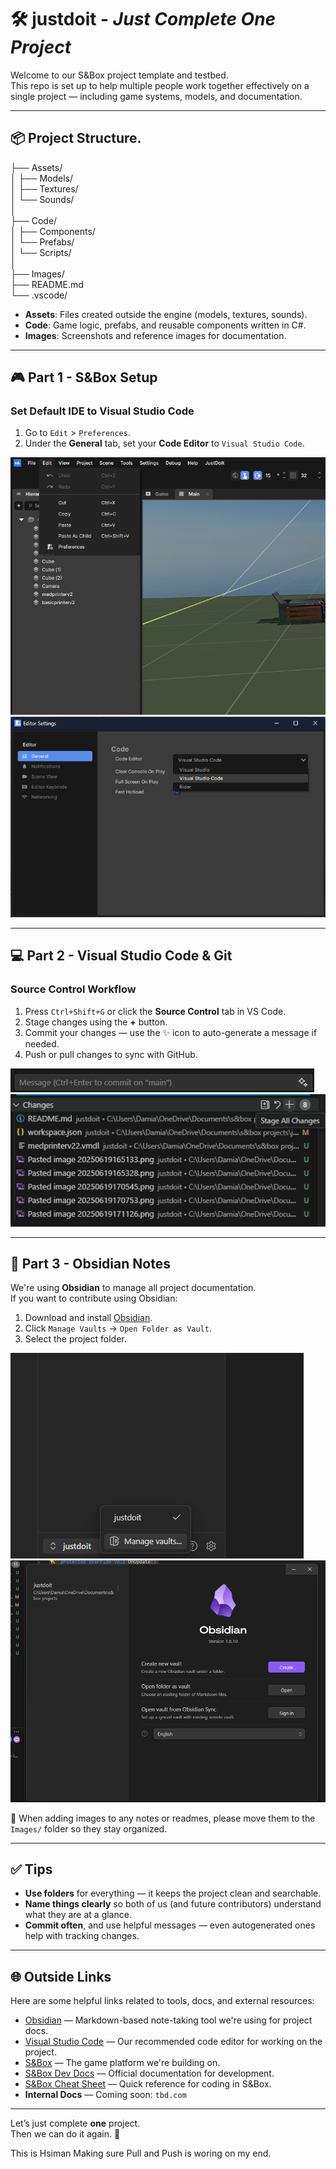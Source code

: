 # 🛠️ justdoit - *Just Complete One Project*

Welcome to our S&Box project template and testbed.  
This repo is set up to help multiple people work together effectively on a single project — including game systems, models, and documentation.

---

## 📦 Project Structure.  
├── Assets/  
│ ├── Models/  
│ ├── Textures/  
│ └── Sounds/  
│  
├── Code/  
│ ├── Components/  
│ └── Prefabs/  
│ └── Scripts/  
│  
├── Images/  
├── README.md  
└── .vscode/

- **Assets**: Files created outside the engine (models, textures, sounds).
- **Code**: Game logic, prefabs, and reusable components written in C#.
- **Images**: Screenshots and reference images for documentation.

---

## 🎮 Part 1 - S&Box Setup

### Set Default IDE to Visual Studio Code

1. Go to `Edit` > `Preferences`.
2. Under the **General** tab, set your **Code Editor** to `Visual Studio Code`.

![Set IDE](Docs/Images/20250619165133.png)  
![Choose Code Editor](Docs/Images/20250619165328.png)

---

## 💻 Part 2 - Visual Studio Code & Git

### Source Control Workflow

1. Press `Ctrl+Shift+G` or click the **Source Control** tab in VS Code.
2. Stage changes using the **+** button.
3. Commit your changes — use the ✨ icon to auto-generate a message if needed.
4. Push or pull changes to sync with GitHub.

![Git Add](Docs/Images/20250619171536.png)  
![Git Commit](Docs/Images/20250619171613.png)

---

## 🧠 Part 3 - Obsidian Notes

We're using **Obsidian** to manage all project documentation.  
If you want to contribute using Obsidian:

1. Download and install [Obsidian](https://obsidian.md).
2. Click `Manage Vaults` → `Open Folder as Vault`.
3. Select the project folder.

![Obsidian Open](Docs/Images/20250619171806.png)  
![Open as Vault](Docs/Images/20250619171854.png)

📌 When adding images to any notes or readmes, please move them to the `Images/` folder so they stay organized.

---

## ✅ Tips

- **Use folders** for everything — it keeps the project clean and searchable.
- **Name things clearly** so both of us (and future contributors) understand what they are at a glance.
- **Commit often**, and use helpful messages — even autogenerated ones help with tracking changes.

---

## 🌐 Outside Links

Here are some helpful links related to tools, docs, and external resources:

- [Obsidian](https://obsidian.md/) — Markdown-based note-taking tool we're using for project docs.
- [Visual Studio Code](https://code.visualstudio.com/) — Our recommended code editor for working on the project.
- [S&Box](https://sbox.game/) — The game platform we're building on.
- [S&Box Dev Docs](https://sbox.game/dev/doc) — Official documentation for development.
- [S&Box Cheat Sheet](https://sbox.game/dev/doc/code/code-basics/) — Quick reference for coding in S&Box.
- **Internal Docs** — Coming soon: `tbd.com`

---
Let’s just complete **one** project.  
Then we can do it again. 🚀

This is Hsiman Making sure Pull and Push is woring on my end.